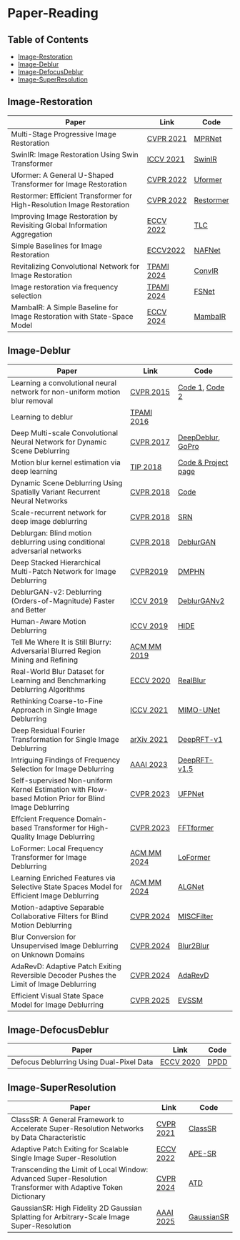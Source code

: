 # Paper-Reading

## Table of Contents
- [Image-Restoration](#Image-Restoration)
- [Image-Deblur](#Image-Deblur)
- [Image-DefocusDeblur](#Image-DefocusDeblur)
- [Image-SuperResolution](#Image-SuperResolution)


## Image-Restoration
| Paper | Link | Code |
| - | - | - | 
| Multi-Stage Progressive Image Restoration | [CVPR 2021](https://arxiv.org/abs/2102.02808) | [MPRNet](https://github.com/swz30/MPRNet) |
| SwinIR: Image Restoration Using Swin Transformer | [ICCV 2021](https://arxiv.org/abs/2108.10257) | [SwinIR](https://github.com/JingyunLiang/SwinIR) |
| Uformer: A General U-Shaped Transformer for Image Restoration | [CVPR 2022](https://arxiv.org/abs/2106.03106) | [Uformer](https://github.com/ZhendongWang6/Uformer) |
| Restormer: Efficient Transformer for High-Resolution Image Restoration | [CVPR 2022](https://arxiv.org/abs/2111.09881) | [Restormer](https://github.com/swz30/Restormer) |
| Improving Image Restoration by Revisiting Global Information Aggregation | [ECCV 2022](https://arxiv.org/abs/2112.04491)      | [TLC](https://github.com/megvii-research/TLC) |
| Simple Baselines for Image Restoration | [ECCV2022](https://arxiv.org/abs/2407.18046)      | [NAFNet](https://github.com/megvii-research/NAFNet) |
| Revitalizing Convolutional Network for Image Restoration | [TPAMI 2024](https://ieeexplore.ieee.org/abstract/document/10571568) | [ConvIR](https://github.com/c-yn/ConvIR) |
| Image restoration via frequency selection | [TPAMI 2024](https://ieeexplore.ieee.org/abstract/document/10310164) | [FSNet](https://github.com/c-yn/FSNet) |
| MambaIR: A Simple Baseline for Image Restoration with State-Space Model | [ECCV 2024](https://arxiv.org/pdf/2411.15269) | [MambaIR](https://github.com/csguoh/MambaIR) |

## Image-Deblur

| Paper | Link | Code |
| - | - | - | 
| Learning a convolutional neural network for non-uniform motion blur removal | [CVPR 2015](https://www.cv-foundation.org/openaccess/content_cvpr_2015/papers/Sun_Learning_a_Convolutional_2015_CVPR_paper.pdf)|[Code 1](http://gr.xjtu.edu.cn/c/document_library/get_file?folderId=2076150&name=DLFE-78101.zip), [Code 2](https://github.com/Sibozhu/MotionBlur-detection-by-CNN) |
| Learning to deblur | [TPAMI 2016](https://arxiv.org/pdf/1406.7444.pdf)|  |
| Deep Multi-scale Convolutional Neural Network for Dynamic Scene Deblurring | [CVPR 2017](https://openaccess.thecvf.com/content_cvpr_2017/papers/Nah_Deep_Multi-Scale_Convolutional_CVPR_2017_paper.pdf) | [DeepDeblur](https://github.com/SeungjunNah/DeepDeblur_release), [GoPro](https://seungjunnah.github.io/Datasets/gopro) |
| Motion blur kernel estimation via deep learning | [TIP 2018](https://ieeexplore.ieee.org/abstract/document/8039224)|[Code & Project page](https://sites.google.com/view/xiangyuxu/deepedge_tip)|
| Dynamic Scene Deblurring Using Spatially Variant Recurrent Neural Networks | [CVPR 2018](http://openaccess.thecvf.com/content_cvpr_2018/html/Zhang_Dynamic_Scene_Deblurring_CVPR_2018_paper.html)|[Code](https://github.com/zhjwustc/cvpr18_rnn_deblur_matcaffe)|
| Scale-recurrent network for deep image deblurring | [CVPR 2018](http://openaccess.thecvf.com/content_cvpr_2018/html/Tao_Scale-Recurrent_Network_for_CVPR_2018_paper.html)|[SRN](https://github.com/jiangsutx/SRN-Deblur) |
|Deblurgan: Blind motion deblurring using conditional adversarial networks | [CVPR 2018](http://openaccess.thecvf.com/content_cvpr_2018/html/Kupyn_DeblurGAN_Blind_Motion_CVPR_2018_paper.html)|[DeblurGAN](https://github.com/KupynOrest/DeblurGAN)|
| Deep Stacked Hierarchical Multi-Patch Network for Image Deblurring| [CVPR2019](http://openaccess.thecvf.com/content_CVPR_2019/html/Zhang_Deep_Stacked_Hierarchical_Multi-Patch_Network_for_Image_Deblurring_CVPR_2019_paper.html)|[DMPHN](https://github.com/HongguangZhang/DMPHN-cvpr19-master)|
|DeblurGAN-v2: Deblurring (Orders-of-Magnitude) Faster and Better| [ICCV 2019](https://arxiv.org/abs/1908.03826)|[DeblurGANv2](https://github.com/TAMU-VITA/DeblurGANv2)|
| Human-Aware Motion Deblurring | [ICCV 2019](https://arxiv.org/pdf/2001.06816)| [HIDE](https://github.com/joanshen0508/HA_deblur) |
|Tell Me Where It is Still Blurry: Adversarial Blurred Region Mining and Refining | [ACM MM 2019](https://www.iis.sinica.edu.tw/papers/liutyng/22871-F.pdf)| |
| Real-World Blur Dataset for Learning and Benchmarking Deblurring Algorithms | [ECCV 2020](https://cg.postech.ac.kr/research/realblur/) | [RealBlur](https://cg.postech.ac.kr/research/realblur/) |
| Rethinking Coarse-to-Fine Approach in Single Image Deblurring | [ICCV 2021](https://arxiv.org/abs/2108.05054) | [MIMO-UNet](https://github.com/chosj95/MIMO-UNet) |
| Deep Residual Fourier Transformation for Single Image Deblurring | [arXiv 2021](https://arxiv.org/abs/2111.11745v1)                        | [DeepRFT-v1](https://github.com/INVOKERer/DeepRFT) |
| Intriguing Findings of Frequency Selection for Image Deblurring | [AAAI 2023](https://ojs.aaai.org/index.php/AAAI/article/view/25281) | [DeepRFT-v1.5](https://github.com/INVOKERer/DeepRFT/tree/AAAI2023) |
| Self-supervised Non-uniform Kernel Estimation with Flow-based Motion Prior for Blind Image Deblurring | [CVPR 2023](https://openaccess.thecvf.com/content/CVPR2023/papers/Fang_Self-Supervised_Non-Uniform_Kernel_Estimation_With_Flow-Based_Motion_Prior_for_Blind_CVPR_2023_paper.pdf) | [UFPNet](https://github.com/Fangzhenxuan/UFPDeblur) |
| Effcient Frequence Domain-based Transformer for High-Quality Image Deblurring | [CVPR 2023](https://openaccess.thecvf.com/content/CVPR2023/papers/Kong_Efficient_Frequency_Domain-Based_Transformers_for_High-Quality_Image_Deblurring_CVPR_2023_paper.pdf) | [FFTformer](https://github.com/kkkls/FFTformer) |
| LoFormer: Local Frequency Transformer for Image Deblurring | [ACM MM 2024](https://arxiv.org/abs/2407.16993)                             | [LoFormer](https://github.com/INVOKERer/LoFormer) |
| Learning Enriched Features via Selective State Spaces Model for Efficient Image Deblurring | [ACM MM 2024](https://arxiv.org/pdf/2403.20106) | [ALGNet](https://github.com/Tombs98/ALGNet)|
| Motion-adaptive Separable Collaborative Filters for Blind Motion Deblurring | [CVPR 2024](https://openaccess.thecvf.com/content/CVPR2024/html/Liu_Motion-adaptive_Separable_Collaborative_Filters_for_Blind_Motion_Deblurring_CVPR_2024_paper.html) | [MISCFilter](https://github.com/ChengxuLiu/MISCFilter) | 
| Blur Conversion for Unsupervised Image Deblurring on Unknown Domains | [CVPR 2024](https://arxiv.org/abs/2403.16205) | [Blur2Blur](https://github.com/VinAIResearch/Blur2Blur) | 
| AdaRevD: Adaptive Patch Exiting Reversible Decoder Pushes the Limit of Image Deblurring | [CVPR 2024](https://arxiv.org/abs/2406.09135)  | [AdaRevD](https://github.com/INVOKERer/AdaRevD) |
| Efficient Visual State Space Model for Image Deblurring | [CVPR 2025](https://arxiv.org/abs/2405.14343) | [EVSSM](https://github.com/kkkls/EVSSM)|

## Image-DefocusDeblur
| Paper | Link | Code |
| - | - | - | 
| Defocus Deblurring Using Dual-Pixel Data | [ECCV 2020](https://arxiv.org/abs/2005.00305) | [DPDD](https://github.com/Abdullah-Abuolaim/defocus-deblurring-dual-pixel)|

## Image-SuperResolution
| Paper | Link | Code |
| - | - | - | 
| ClassSR: A General Framework to Accelerate Super-Resolution Networks by Data Characteristic| [CVPR 2021](https://openaccess.thecvf.com/content/CVPR2021/papers/Kong_ClassSR_A_General_Framework_to_Accelerate_Super-Resolution_Networks_by_Data_CVPR_2021_paper.pdf) | [ClassSR](https://github.com/XPixelGroup/ClassSR) |
| Adaptive Patch Exiting for Scalable Single Image Super-Resolution | [ECCV 2022](https://arxiv.org/abs/2203.11589v2) | [APE-SR](https://github.com/littlepure2333/APE) |
| Transcending the Limit of Local Window: Advanced Super-Resolution Transformer with Adaptive Token Dictionary | [CVPR 2024](https://arxiv.org/abs/2401.08209) | [ATD](https://github.com/LabShuHangGU/Adaptive-Token-Dictionary) |
| GaussianSR: High Fidelity 2D Gaussian Splatting for Arbitrary-Scale Image Super-Resolution | [AAAI 2025](https://arxiv.org/abs/2407.18046) | [GaussianSR](https://github.com/tljxyys/GaussianSR) |
